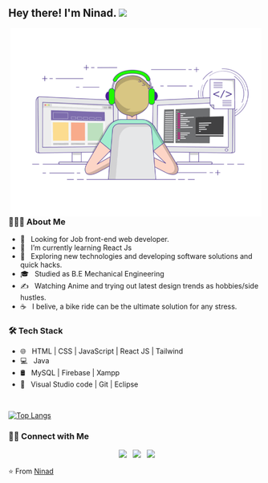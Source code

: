 <h2> Hey there! I'm Ninad. <img src="https://github.com/souvikguria98/souvikguria98/blob/master/Hi.gif" width="25"></h2>
<img align="right" alt="GIF" src="https://raw.githubusercontent.com/devSouvik/devSouvik/master/gif3.gif" width="500"/>

<h3> 👨🏻‍💻 About Me </h3>

- 💼 &nbsp; Looking for Job front-end web developer.
- 🔭 &nbsp; I’m currently learning React Js
- 🤔 &nbsp; Exploring new technologies and developing software solutions and quick hacks.
- 🎓 &nbsp; Studied as B.E Mechanical Engineering
- ✍️ &nbsp; Watching Anime and trying out latest design trends as hobbies/side hustles.
- ☕ &nbsp; I belive, a bike ride can be the ultimate solution for any stress. 

<h3>🛠 Tech Stack</h3>


- 🌐 &nbsp; HTML | CSS | JavaScript | React JS | Tailwind 
- 💻 &nbsp; Java
- 🛢 &nbsp; MySQL | Firebase | Xampp
- 🔧 &nbsp; Visual Studio code | Git | Eclipse  

</br>

[![Top Langs](https://github-readme-stats.vercel.app/api/top-langs/?username=ninad-debug&layout=compact&text_color=daf7dc&bg_color=151515)](https://github.com/ninad-debug/github-readme-stats)


<h3> 🤝🏻 Connect with Me </h3>

<p align="center">  
&nbsp; <a href="https://www.instagram.com/_ninadd_09/" target="_blank" rel="noopener noreferrer"><img src="https://img.icons8.com/plasticine/100/000000/instagram-new.png" width="50" /></a>  
&nbsp; <a href="https://www.linkedin.com/in/ninad-samant-870895214/" target="_blank" rel="noopener noreferrer"><img src="https://img.icons8.com/plasticine/100/000000/linkedin.png" width="50" /></a>
&nbsp; <a href="mailto:ninadsamant07@gmail.com" target="_blank" rel="noopener noreferrer"><img src="https://img.icons8.com/plasticine/100/000000/gmail.png"  width="50" /></a>
</p>

⭐️ From [Ninad](https://github.com/ninad-debug)
